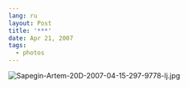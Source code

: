 ```yaml
---
lang: ru
layout: Post
title: '***'
date: Apr 21, 2007
tags:
  - photos
---
```


![Sapegin-Artem-20D-2007-04-15-297-9778-lj.jpg](upload://Sapegin-Artem-20D-2007-04-15-297-9778-lj.jpg)
